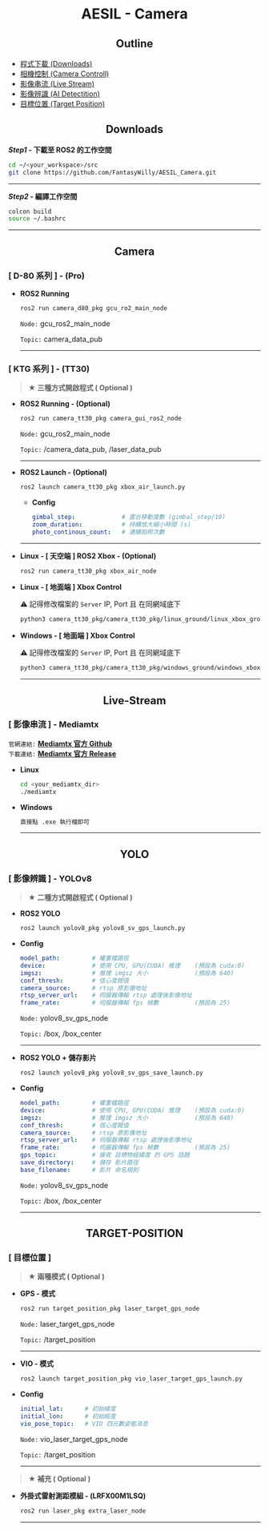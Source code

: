 # <div align="center">AESIL - Camera</div>

## <div align="center">Outline</div>

- [程式下載 (Downloads)](#downloads)
- [相機控制 (Camera Controll)](#camera)
- [影像串流 (Live Stream)](#live-stream)
- [影像辨識 (AI Detectition)](#yolo)
- [目標位置 (Target Position)](#target-position)

## <div align="center">Downloads</div>

***Step1* - 下載至 ROS2 的工作空間**
```bash
cd ~/<your_workspace>/src
git clone https://github.com/FantasyWilly/AESIL_Camera.git
```
---

***Step2* - 編譯工作空間**
```bash
colcon build
source ~/.bashrc
```
---

## <div align="center">Camera</div>

  ### [ D-80 系列 ] - (Pro)

  - **ROS2 Running**

    ```bash
    ros2 run camera_d80_pkg gcu_ro2_main_node
    ```

    `Node:` gcu_ros2_main_node
  
    `Topic:` camera_data_pub
    
    ---

  ### [ KTG 系列 ] - (TT30)

  > **★ 三種方式開啟程式 ( Optional )**

  - **ROS2 Running - (Optional)**

    ```bash
    ros2 run camera_tt30_pkg camera_gui_ros2_node
    ```

    `Node:` gcu_ros2_main_node

    `Topic:` /camera_data_pub, /laser_data_pub

    ---

  - **ROS2 Launch - (Optional)**

    ```bash
    ros2 launch camera_tt30_pkg xbox_air_launch.py
    ```

    - **Config**

      ```yaml
      gimbal_step:             # 雲台移動度數 (gimbal_step/10)
      zoom_duration:           # 持續放大縮小時間 (s)
      photo_continous_count:   # 連續拍照次數
      ```
    
    ---

  - **Linux - [ 天空端 ] ROS2 Xbox - (Optional)**

    
    ```bash
    ros2 run camera_tt30_pkg xbox_air_node
    ```

  - **Linux - [ 地面端 ] Xbox Control**

    ⚠️ 記得修改檔案的 `Server` IP, Port 且 在同網域底下

    ```bash
    python3 camera_tt30_pkg/camera_tt30_pkg/linux_ground/linux_xbox_ground.py
    ```

  - **Windows - [ 地面端 ] Xbox Control**

    ⚠️ 記得修改檔案的 `Server` IP, Port 且 在同網域底下

    ```bash
    python3 camera_tt30_pkg/camera_tt30_pkg/windows_ground/windows_xbox_ground.py
    ```

    ---

## <div align="center">Live-Stream</div>

  ### [ 影像串流 ] - Mediamtx

  `官網連結:` **[ Mediamtx 官方 Github  ](https://github.com/bluenviron/mediamtx)**  
  `下載連結:` **[ Mediamtx 官方 Release ](https://github.com/bluenviron/mediamtx/releases)**

  - **Linux**

    ```bash
    cd <your_mediamtx_dir>
    ./mediamtx
    ```

  - **Windows**

    ```bash
    直接點 .exe 執行檔即可
    ```

    ---

## <div align="center">YOLO</div>

  ### [ 影像辨識 ] - YOLOv8

  > **★ 二種方式開啟程式 ( Optional )**

  - **ROS2 YOLO**

    ```bash
    ros2 launch yolov8_pkg yolov8_sv_gps_launch.py
    ```

  - **Config**

    ```yaml
    model_path:         # 權重檔路徑 
    device:             # 使用 CPU, GPU(CUDA) 推理    (預設為 cuda:0)
    imgsz:              # 推理 imgsz 大小             (預設為 640)
    conf_thresh:        # 信心度閥值
    camera_source:      # rtsp 原影像地址
    rtsp_server_url:    # 伺服器傳輸 rtsp 處理後影像地址
    frame_rate:         # 伺服器傳輸 fps 幀數          (預設為 25)
    ```

    `Node:`  yolov8_sv_gps_node
  
    `Topic:` /box, /box_center 

    ---

  - **ROS2 YOLO + 儲存影片**

    ```bash
    ros2 launch yolov8_pkg yolov8_sv_gps_save_launch.py
    ```

  - **Config**

    ```yaml
    model_path:         # 權重檔路徑 
    device:             # 使用 CPU, GPU(CUDA) 推理    (預設為 cuda:0)
    imgsz:              # 推理 imgsz 大小             (預設為 640)
    conf_thresh:        # 信心度閥值
    camera_source:      # rtsp 原影像地址
    rtsp_server_url:    # 伺服器傳輸 rtsp 處理後影像地址
    frame_rate:         # 伺服器傳輸 fps 幀數          (預設為 25)
    gps_topic:          # 接收 目標物經緯度 的 GPS 話題
    save_directory:     # 儲存 影片路徑
    base_filename:      # 影片 命名規則
    ```

    `Node:`  yolov8_sv_gps_node
  
    `Topic:` /box, /box_center 

    ---

## <div align="center">TARGET-POSITION</div>

  ### [ 目標位置 ]

  > **★ 兩種模式 ( Optional )**

  - **GPS - 模式**

    ```bash
    ros2 run target_position_pkg laser_target_gps_node
    ```

    `Node:`  laser_target_gps_node
  
    `Topic:` /target_position

    ---

  - **VIO - 模式**

    ```bash
    ros2 launch target_position_pkg vio_laser_target_gps_launch.py
    ```

  - **Config**

    ```yaml
    initial_lat:      # 初始緯度
    initial_lon:      # 初始經度
    vio_pose_topic:   # VIO 四元數姿態消息
    ```

    `Node:`  vio_laser_target_gps_node
  
    `Topic:` /target_position

    ---

  > **★ 補充 ( Optional )**

  - **外掛式雷射測距模組 - (LRFX00M1LSQ)**

    ```bash
    ros2 run laser_pkg extra_laser_node
    ```

    ---
  